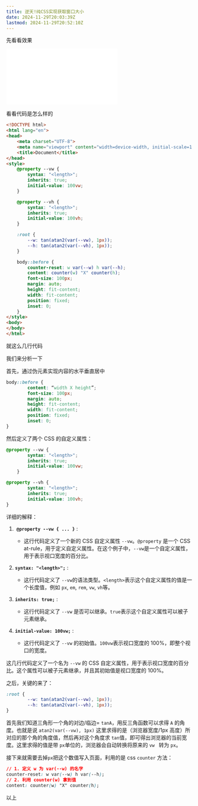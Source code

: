 ```yaml
---
title: 逆天!纯CSS实现获取窗口大小
date: 2024-11-29T20:03:39Z
lastmod: 2024-11-29T20:52:10Z
---
```


先看看效果

<iframe src="//player.bilibili.com/player.html?isOutside=true&aid=113570696204148&bvid=BV1JgzEY4Em6&cid=27106543898&p=1" scrolling="no" border="0" frameborder="no" framespacing="0" allowfullscreen="true"></iframe>

看看代码是怎么样的

```html
<!DOCTYPE html>
<html lang="en">
<head>
    <meta charset="UTF-8">
    <meta name="viewport" content="width=device-width, initial-scale=1.0">
    <title>Document</title>
</head>
<style>
    @property --vw {
        syntax: "<length>";
        inherits: true;
        initial-value: 100vw;
    }

    @property --vh {
        syntax: "<length>";
        inherits: true;
        initial-value: 100vh;
    }

    :root {
        --w: tan(atan2(var(--vw), 1px));
        --h: tan(atan2(var(--vh), 1px));
    }

    body::before {
        counter-reset: w var(--w) h var(--h);
        content: counter(w) "X" counter(h);
        font-size: 100px;
        margin: auto;
        height: fit-content;
        width: fit-content;
        position: fixed;
        inset: 0;
    }
</style>
<body>
</body>
</html>
```

就这么几行代码

我们来分析一下

首先，通过伪元素实现内容的水平垂直居中

```css
body::before {
        content: “width X height”;
        font-size: 100px;
        margin: auto;
        height: fit-content;
        width: fit-content;
        position: fixed;
        inset: 0;
}
```

然后定义了两个 CSS 的自定义属性：

```css
@property --vw {
        syntax: "<length>";
        inherits: true;
        initial-value: 100vw;
    }

@property --vh {
        syntax: "<length>";
        inherits: true;
        initial-value: 100vh;
}
```

详细的解释：

1. ​ **​`@property --vw { ... }`​** ​:

   * 这行代码定义了一个新的 CSS 自定义属性 `--vw`​。`@property`​ 是一个 CSS at-rule，用于定义自定义属性。在这个例子中，`--vw`​ 是一个自定义属性，用于表示视口宽度的百分比。
2. ​**​`syntax: "<length>";`​** ​:

   * 这行代码定义了 `--vw`​ 的语法类型。`<length>`​ 表示这个自定义属性的值是一个长度值，例如 `px`​, `em`​, `rem`​, `vw`​, `vh`​ 等。
3. ​**​`inherits: true;`​** ​:

   * 这行代码定义了 `--vw`​ 是否可以继承。`true`​ 表示这个自定义属性可以被子元素继承。
4. ​**​`initial-value: 100vw;`​** ​:

   * 这行代码定义了 `--vw`​ 的初始值。`100vw`​ 表示视口宽度的 100%，即整个视口的宽度。

这几行代码定义了一个名为 `--vw`​ 的 CSS 自定义属性，用于表示视口宽度的百分比。这个属性可以被子元素继承，并且其初始值是视口宽度的 100%。

之后，关键的来了：

```css
:root {
        --w: tan(atan2(var(--vw), 1px));
        --h: tan(atan2(var(--vh), 1px));
}
```

首先我们知道三角形一个角的对边/临边= `tanA`​，用反三角函数可以求得 `A`​ 的角度。也就是说 `atan2(var(--vw), 1px)`​ 这里求得的是（浏览器宽度/1px 高度）所对应的那个角的角度值，然后再对这个角度求 `tan`​ 值，即可得出浏览器的当前宽度。这里求得的值是带 `px`​ 单位的，浏览器会自动转换将原来的 `vw `​ 转为 `px`​。

接下来就需要去掉`px`​把这个数值写入页面，利用的是 css `counter`​ 方法：

```css
// 1. 定义 w 为 var(--w) 的名字
counter-reset: w var(--w) h var(--h);
// 2. 利用 counter(w) 拿到值
content: counter(w) "X" counter(h);
```

以上
